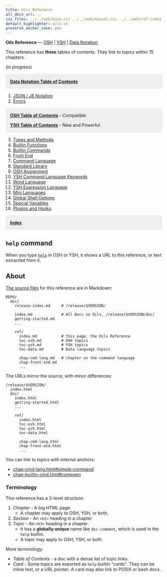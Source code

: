 ```yaml
---
title: Oils Reference
all_docs_url: ..
css_files: ../../web/base.css ../../web/manual.css ../../web/ref-index.css
default_highlighter: oils-sh
preserve_anchor_case: yes
---
```


<div class="doc-ref-header">

**Oils Reference** &mdash;
[OSH](toc-osh.html) | [YSH](toc-ysh.html) | [Data Notation](toc-data.html)

</div>

<style>
  .highlight {
      background-color: #eee;
      padding-top: 0.1em;
      padding-bottom: 0.1em;
      padding-left: 1em;
      padding-right: 1em;
      /*
      font-size: 1.2em;
      */
  }
</style>

This reference has **three** tables of contents.  They link to topics within 15
chapters.

<span class="in-progress">(in progress)</span>

<div class="highlight">

[**Data Notation Table of Contents**](toc-data.html)

</div>

1. [JSON / J8 Notation](chap-j8.html)
1. [Errors](chap-errors.html)

<div class="highlight">

[**OSH Table of Contents**](toc-osh.html) - Compatible

[**YSH Table of Contents**](toc-ysh.html) - New and Powerful

</div>

3. [Types and Methods](chap-type-method.html)
1. [Builtin Functions](chap-builtin-func.html)
1. [Builtin Commands](chap-builtin-cmd.html)
1. [Front End](chap-front-end.html)
1. [Command Language](chap-cmd-lang.html)
1. [Standard Library](chap-stdlib.html)
1. [OSH Assignment](chap-osh-assign.html)
1. [YSH Command Language Keywords](chap-ysh-cmd.html)
1. [Word Language](chap-word-lang.html)
1. [YSH Expression Language](chap-expr-lang.html)
1. [Mini Languages](chap-mini-lang.html)
1. [Global Shell Options](chap-option.html)
1. [Special Variables](chap-special-var.html)
1. [Plugins and Hooks](chap-plugin.html)

<div class="highlight">

[**Index**](chap-index.html)

</div>

## `help` command

When you type [`help`][help] in OSH or YSH, it shows a URL to this reference,
or text extracted from it.

[help]: chap-builtin-cmd.html#help

## About

[The source files]($oils-src:doc/) for this reference are in Markdown:

    REPO/
      doc/
        release-index.md     # /release/$VERSION/

        index.md             # All Docs on Oils, /release/$VERSION/doc/
        getting-started.md
        ...

        ref/
          index.md           # this page, the Oils Reference
          toc-osh.md         # OSH topics
          toc-ysh.md         # YSH topics
          toc-data.md        # Data language topics

          chap-cmd-lang.md   # chapter on the command language
          chap-front-end.md
          ...

The URLs mirror the source, with minor differences:

    /release/$VERSION/
      index.html
      doc/
        index.html
        getting-started.html
        ...

        ref/
          index.html
          toc-osh.html
          toc-ysh.html
          toc-data.html

          chap-cmd-lang.html
          chap-front-end.html
          ...

You can link to topics with internal anchors:

- [chap-cmd-lang.html#simple-command](chap-cmd-lang.html#simple-command)
- [chap-builtin-cmd.html#compgen](chap-builtin-cmd.html#compgen)

### Terminology

This reference has a 3-level structure:

1. *Chapter* - A big HTML page.
   - A chapter may apply to OSH, YSH, or both.
1. *Section* - An `<h2>` heading in a chapter
1. *Topic* - An `<h3>` heading in a chapter.  
   - It has a **globally unique** name like `doc-comment`, which is used in the
     `help` builtin.
   - A topic may apply to OSH, YSH, or both.

More terminology:

- *Table of Contents* - a doc with a dense list of topic links.
- *Card* - Some topics are exported as `help` builtin "cards".  They can be
  inline text, or a URL pointer.  A card may also link to POSIX or bash docs.
